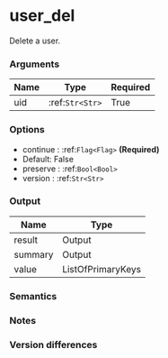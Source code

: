 [//]: # (THE CONTENT BELOW IS GENERATED. DO NOT EDIT.)
# user_del
Delete a user.

### Arguments
|Name|Type|Required
|-|-|-
|uid|:ref:`Str<Str>`|True

### Options
* continue : :ref:`Flag<Flag>` **(Required)**
 * Default: False
* preserve : :ref:`Bool<Bool>`
* version : :ref:`Str<Str>`

### Output
|Name|Type
|-|-
|result|Output
|summary|Output
|value|ListOfPrimaryKeys

[//]: # (ADD YOUR NOTES BELOW. THESE WILL BE PICKED EVERY TIME THE DOCS ARE REGENERATED. //end)
### Semantics

### Notes

### Version differences
